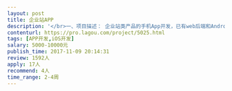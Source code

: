 ```yaml
---                
layout: post       
title: 企业站APP           
description: '</br>一、项目描述： 企业站类产品的手机App开发，已有web后端和Android端在运营，需开发与android端一样功能的ios端app，接口齐全。</br> 二、主要功能点： 图片列表、详细页展示、图片diy组合、图片缩放，图片缓存，应用绑定设备，</br>'     
contenturl: https://pro.lagou.com/project/5025.html      
tags: [APP开发,iOS开发]            
salary: 5000-10000元          
publish_time: 2017-11-09 20:14:31         
review: 1592人                   
apply: 17人                   
recommend: 4人                   
time_range: 2-4周              
---                 
```

